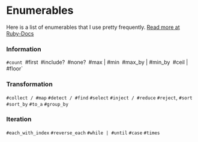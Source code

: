# Enumerables

Here is a list of enumerables that I use pretty frequently.
[Read more at Ruby-Docs](http://ruby-doc.org/core-2.2.3/Enumerable.html)

### Information
 `#count
 `#first`
 `#include?`
 `#none?`
 `#max | #min`
 `#max_by | #min_by`
 `#ceil | #floor`

### Transformation
 `#collect / #map`
 `#detect / #find`
 `#select`
 `#inject / #reduce`
 `#reject`, `#sort`
 `#sort_by`
 `#to_a`
 `#group_by`

### Iteration
 `#each_with_index`
 `#reverse_each`
 `#while | #until`
 `#case`
 `#times`

